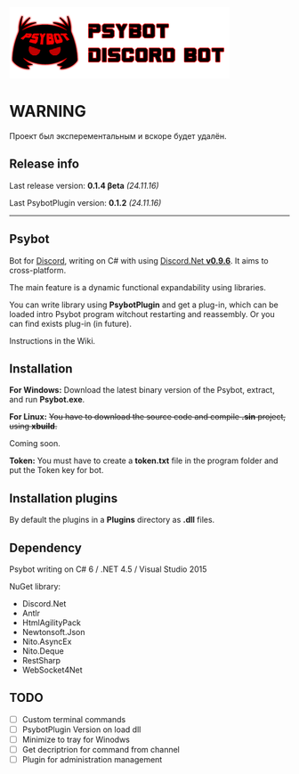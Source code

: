 ﻿![psybot icon](art/psybot_logo.png)

# WARNING

Проект был эксперементальным и вскоре будет удалён.

## Release info

Last release version: **0.1.4 βeta** _(24.11.16)_

Last PsybotPlugin version: **0.1.2** _(24.11.16)_

* * *
## Psybot
Bot for [Discord](https://discordapp.com), writing on C# with using [Discord.Net **v0.9.6**](https://github.com/RogueException/Discord.Net). It aims to cross-platform.

The main feature is a dynamic functional expandability using libraries.

You can write library using **PsybotPlugin** and get a plug-in, which can be loaded intro Psybot program witchout restarting and reassembly. Or you can find exists plug-in (in future).

Instructions in the Wiki.

## Installation

**For Windows:**
Download the latest binary version of the Psybot, extract, and run **Psybot.exe**.

**For Linux:**
~~You have to download the source code and compile **.sin** project, using **xbuild**.~~

Coming soon.

**Token:**
You must have to create a **token.txt** file in the program folder and put the Token key for bot.

## Installation plugins

By default the plugins in a **Plugins** directory as **.dll** files.

## Dependency

Psybot writing on C# 6 / .NET 4.5 / Visual Studio 2015

NuGet library:
- Discord.Net
- Antlr
- HtmlAgilityPack
- Newtonsoft.Json
- Nito.AsyncEx
- Nito.Deque
- RestSharp
- WebSocket4Net

## TODO

- [ ] Custom terminal commands
- [ ] PsybotPlugin Version on load dll
- [ ] Minimize to tray for Winodws
- [ ] Get decriptrion for command from channel
- [ ] Plugin for administration management
